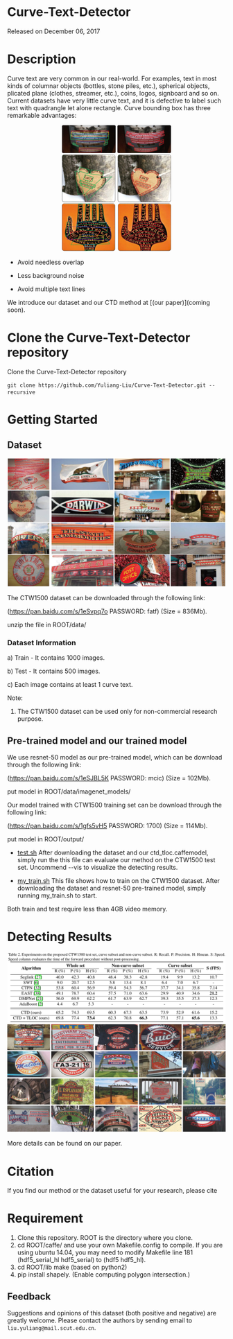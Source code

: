 # Curve-Text-Detector

Released on December 06, 2017

# Description

Curve text are very common in our real-world. For examples, text in most kinds of columnar objects (bottles, stone piles, etc.), spherical objects, plicated plane (clothes, streamer, etc.), coins, logos, signboard and so on. Current datasets have very little curve text, and it is defective to label such text with quadrangle let alone rectangle. Curve bounding box has three remarkable advantages:
<div align=center><img src="images/1-1.jpg" width="50%" ></div>
<div align=center><img src="images/1-2.jpg" width="50%" ></div>
<div align=center><img src="images/1-3.jpg" width="50%"></div>

* Avoid needless overlap

* Less background noise

* Avoid multiple text lines

We introduce our dataset and our CTD method at [(our paper)](coming soon).

# Clone the Curve-Text-Detector repository

Clone the Curve-Text-Detector repository
  ```Shell
  git clone https://github.com/Yuliang-Liu/Curve-Text-Detector.git --recursive
  ```

# Getting Started
## Dataset

<img src="images/annotation.jpg" width="100%">

The CTW1500 dataset can be downloaded through the following link:

(https://pan.baidu.com/s/1eSvpq7o PASSWORD: fatf) (Size = 836Mb).

unzip the file in ROOT/data/ 

### Dataset Information

a) Train - It contains 1000 images.

b) Test - It contains 500 images.

c) Each image contains at least 1 curve text.

Note:
1. The CTW1500 dataset can be used only for non-commercial research purpose.

## Pre-trained model and our trained model

We use resnet-50 model as our pre-trained model, which can be download through the following link:

(https://pan.baidu.com/s/1eSJBL5K PASSWORD: mcic) (Size = 102Mb).

put model in ROOT/data/imagenet_models/

Our model trained with CTW1500 training set can be download through the following link:

(https://pan.baidu.com/s/1gfs5vH5 PASSWORD: 1700) (Size = 114Mb).

put model in ROOT/output/

* [test.sh](./test.py) After downloading the dataset and our ctd_tloc.caffemodel, simply run the this file can evaluate our method on the CTW1500 test set. Uncommend --vis to visualize the detecting results.

* [my_train.sh](./my_train.sh) This file shows how to train on the CTW1500 dataset. After downloading the dataset and resnet-50 pre-trained model, simply running my_train.sh to start. 

Both train and test require less than 4GB video memory.

# Detecting Results 
<img src="images/table.png" width="100%">
<img src="images/detect_results.png" width="100%">

More details can be found on our paper.

# Citation
If you find our method or the dataset useful for your research, please cite

# Requirement 
1. Clone this repository. ROOT is the directory where you clone.
2. cd ROOT/caffe/  and use your own Makefile.config to compile. If you are using ubuntu 14.04, you may need to modify Makefile line 181 (hdf5_serial_hl hdf5_serial) to (hdf5 hdf5_hl).
3. cd ROOT/lib make (based on python2)
4. pip install shapely. (Enable computing polygon intersection.)

    
## Feedback
Suggestions and opinions of this dataset (both positive and negative) are greatly welcome. Please contact the authors by sending email to
`liu.yuliang@mail.scut.edu.cn`.
